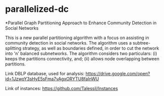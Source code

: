 # parallelized-dc
 *Parallel Graph Partitioning Approach to Enhance Community Detection in Social Networks

This is a new parallel partitioning algorithm with a focus on assisting in community detection in social networks. The algorithm uses a subtree-splitting strategy, as well as boundaries defined, in order to cut the network into 'n' balanced  subnetworks. The algorithm considers two particulars: (i) keeps the partitions connectivity, and; (ii) allows node overlapping between partitions. 

Link DBLP database, used for analysis: https://drive.google.com/open?id=1JzwoY3sHyE5sFma7vAgxORYTU8faInWU

Link of instances: https://github.com/Talessil/Instances
